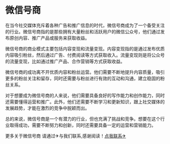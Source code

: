 # 微信号商

在当今社交媒体充斥着各种广告和推广信息的时代，微信号商成为了一个备受关注的行业。微信号商指的是那些拥有大量粉丝和活跃用户的微信公众号，他们通过发布原创内容、推广产品或服务来获取收益。

微信号商的商业模式主要包括内容变现和流量变现。内容变现指的是通过发布优质内容吸引粉丝，然后通过广告、付费阅读等方式获取收入。流量变现则是将公众号的流量变现，比如通过推广产品、合作营销等方式获取收益。

微信号商的成功离不开优质内容和粉丝运营。他们需要不断地提升内容质量，吸引更多的粉丝关注和留存，同时还需要与粉丝进行有效的互动和沟通，建立稳固的粉丝关系。

对于想要成为微信号商的人来说，他们需要具备良好的写作能力和创作能力，同时还需要懂得运营和推广。此外，他们还需要不断学习和更新知识，跟上社交媒体的发展趋势，才能在激烈的竞争中脱颖而出。

总的来说，微信号商是一个有潜力的行业，但也充满了挑战和竞争。想要在这个行业取得成功，需要不断努力和创新，同时还需要具备一定的运营和营销能力。

更多关于微信号商 请通过✈与我们联系,感谢阅读！[点我联系✈](https://us.k02.cc)